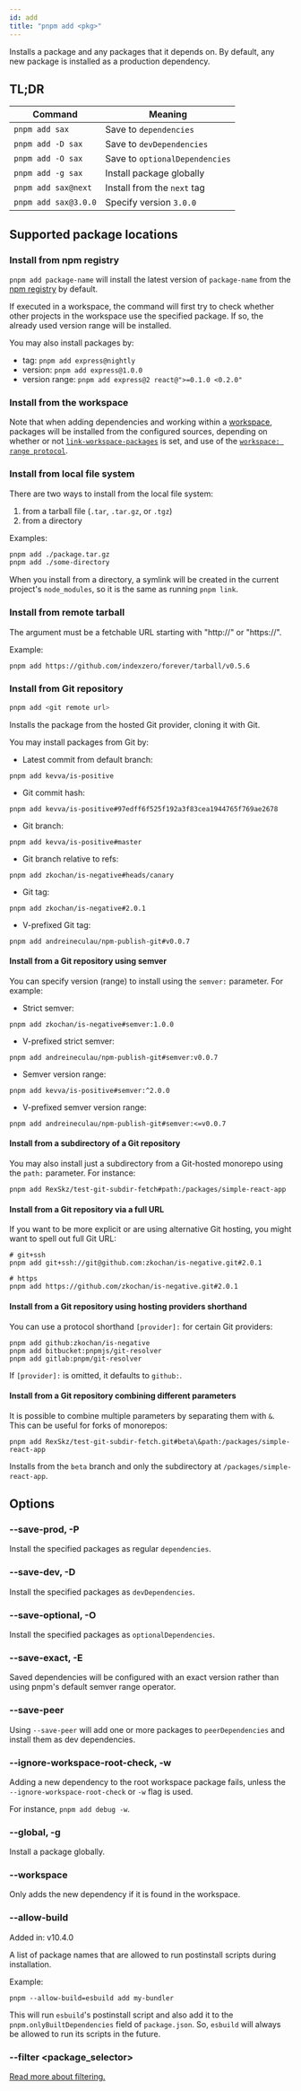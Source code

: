 ```yaml
---
id: add
title: "pnpm add <pkg>"
---
```


Installs a package and any packages that it depends on.
By default, any new package is installed as a production dependency.

## TL;DR

| Command                                | Meaning                            |
|----------------------------------------|------------------------------------|
| `pnpm add sax`                         | Save to `dependencies`             |
| `pnpm add -D sax`                      | Save to `devDependencies`          |
| `pnpm add -O sax`                      | Save to `optionalDependencies`     |
| `pnpm add -g sax `                     | Install package globally           |
| `pnpm add sax@next`                    | Install from the `next` tag        |
| `pnpm add sax@3.0.0`                   | Specify version `3.0.0`            |

## Supported package locations

### Install from npm registry

`pnpm add package-name` will install the latest version of `package-name` from
the [npm registry](https://www.npmjs.com/) by default.

If executed in a workspace, the command will first try to check whether other
projects in the workspace use the specified package. If so, the already used version range
will be installed.

You may also install packages by:

* tag: `pnpm add express@nightly`
* version: `pnpm add express@1.0.0`
* version range: `pnpm add express@2 react@">=0.1.0 <0.2.0"`

[the corresponding guide]: #install-from-remote-tarball

### Install from the workspace

Note that when adding dependencies and working within a [workspace], packages
will be installed from the configured sources, depending on whether or not
[`link-workspace-packages`] is set, and use of the
[`workspace: range protocol`].

[workspace]: ../workspaces.md
[`link-workspace-packages`]: ../workspaces.md#link-workspace-packages
[`workspace: range protocol`]: ../workspaces.md#workspace-ranges-workspace

### Install from local file system

There are two ways to install from the local file system:

1. from a tarball file (`.tar`, `.tar.gz`, or `.tgz`)
2. from a directory

Examples:

```sh
pnpm add ./package.tar.gz
pnpm add ./some-directory
```

When you install from a directory, a symlink will be created in the current
project's `node_modules`, so it is the same as running `pnpm link`.

### Install from remote tarball

The argument must be a fetchable URL starting with "http://" or "https://".

Example:

```sh
pnpm add https://github.com/indexzero/forever/tarball/v0.5.6
```

### Install from Git repository

```sh
pnpm add <git remote url>
```

Installs the package from the hosted Git provider, cloning it with Git.

You may install packages from Git by:

* Latest commit from default branch:
```
pnpm add kevva/is-positive
```
* Git commit hash:
```
pnpm add kevva/is-positive#97edff6f525f192a3f83cea1944765f769ae2678
```
* Git branch:
```
pnpm add kevva/is-positive#master
```
* Git branch relative to refs:
```
pnpm add zkochan/is-negative#heads/canary
```
* Git tag:
```
pnpm add zkochan/is-negative#2.0.1
```
* V-prefixed Git tag:
```
pnpm add andreineculau/npm-publish-git#v0.0.7
```

#### Install from a Git repository using semver

You can specify version (range) to install using the `semver:` parameter. For example:

* Strict semver:
```
pnpm add zkochan/is-negative#semver:1.0.0
```
* V-prefixed strict semver:
```
pnpm add andreineculau/npm-publish-git#semver:v0.0.7
```
* Semver version range:
```
pnpm add kevva/is-positive#semver:^2.0.0
```
* V-prefixed semver version range:
```
pnpm add andreineculau/npm-publish-git#semver:<=v0.0.7
```

#### Install from a subdirectory of a Git repository

You may also install just a subdirectory from a Git-hosted monorepo using the `path:` parameter. For instance:

```
pnpm add RexSkz/test-git-subdir-fetch#path:/packages/simple-react-app
```

#### Install from a Git repository via a full URL

If you want to be more explicit or are using alternative Git hosting, you might want to spell out full Git URL:

```
# git+ssh
pnpm add git+ssh://git@github.com:zkochan/is-negative.git#2.0.1

# https
pnpm add https://github.com/zkochan/is-negative.git#2.0.1
```

#### Install from a Git repository using hosting providers shorthand

You can use a protocol shorthand `[provider]:` for certain Git providers:

```
pnpm add github:zkochan/is-negative
pnpm add bitbucket:pnpmjs/git-resolver
pnpm add gitlab:pnpm/git-resolver
```

If `[provider]:` is omitted, it defaults to `github:`.

#### Install from a Git repository combining different parameters

It is possible to combine multiple parameters by separating them with `&`. This can be useful for forks of monorepos:

```
pnpm add RexSkz/test-git-subdir-fetch.git#beta\&path:/packages/simple-react-app
```

Installs from the `beta` branch and only the subdirectory at `/packages/simple-react-app`.

## Options

### --save-prod, -P

Install the specified packages as regular `dependencies`.

### --save-dev, -D

Install the specified packages as `devDependencies`.

### --save-optional, -O

Install the specified packages as `optionalDependencies`.

### --save-exact, -E

Saved dependencies will be configured with an exact version rather than using
pnpm's default semver range operator.

### --save-peer

Using `--save-peer` will add one or more packages to `peerDependencies` and
install them as dev dependencies.

### --ignore-workspace-root-check, -w

Adding a new dependency to the root workspace package fails, unless the
`--ignore-workspace-root-check` or `-w` flag is used.

For instance, `pnpm add debug -w`.

### --global, -g

Install a package globally.

### --workspace

Only adds the new dependency if it is found in the workspace.


### --allow-build

Added in: v10.4.0

A list of package names that are allowed to run postinstall scripts during installation.

Example:

```
pnpm --allow-build=esbuild add my-bundler
```

This will run `esbuild`'s postinstall script and also add it to the `pnpm.onlyBuiltDependencies` field of `package.json`. So, `esbuild` will always be allowed to run its scripts in the future.

### --filter &lt;package_selector\>

[Read more about filtering.](../filtering.md)
